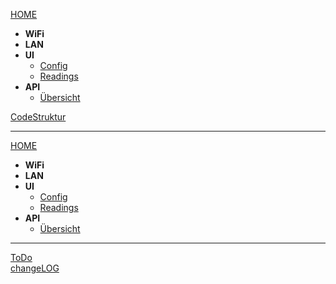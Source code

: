 [HOME](https://github.com/Pfannex/BasicTemplate/wiki)   

- **WiFi**
- **LAN**
- **UI**
  - [Config](https://github.com/Pfannex/ADE7953-PowerSocket/wiki/UI_Config)
  - [Readings](https://github.com/Pfannex/ADE7953-PowerSocket/wiki/UI_Readings)
- **API**
  - [Übersicht](https://github.com/Pfannex/ADE7953-PowerSocket/wiki/API_%C3%9Cbersicht)

[CodeStruktur](https://pfannex.github.io/ESP8266_template/html/index.html)

***

[HOME](https://github.com/Pfannex/BasicTemplate/wiki)   

- **WiFi**
- **LAN**
- **UI**
  - [Config](https://github.com/Pfannex/ADE7953-PowerSocket/wiki/UI_Config)
  - [Readings](https://github.com/Pfannex/ADE7953-PowerSocket/wiki/UI_Readings)
- **API**
  - [Übersicht](https://github.com/Pfannex/ADE7953-PowerSocket/wiki/API_%C3%9Cbersicht)
  
***
[ToDo](https://github.com/Pfannex/BasicTemplate/blob/master/ToDo.md)  
[changeLOG](https://github.com/Pfannex/BasicTemplate/blob/master/changeLOG.md)

